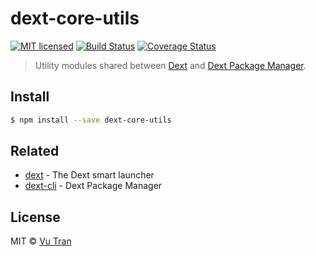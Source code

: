 # dext-core-utils

[![MIT licensed](https://img.shields.io/badge/license-MIT-blue.svg)](LICENSE)
[![Build Status](https://travis-ci.org/vutran/dext-core-utils.svg?branch=master)](https://travis-ci.org/vutran/dext-core-utils) [![Coverage Status](https://coveralls.io/repos/github/vutran/dext-core-utils/badge.svg?branch=develop)](https://coveralls.io/github/vutran/dext-core-utils?branch=develop)

> Utility modules shared between [Dext](https://github.com/vutran/dext) and [Dext Package Manager](https://github.com/vutran/dext-cli).

## Install

```bash
$ npm install --save dext-core-utils
```

## Related

- [dext](https://github.com/vutran/dext) - The Dext smart launcher
- [dext-cli](https://github.com/vutran/dext-cli) - Dext Package Manager

## License

MIT © [Vu Tran](https://github.com/vutran/)
